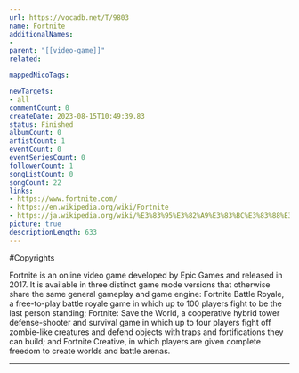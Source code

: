 ```yaml
---
url: https://vocadb.net/T/9803
name: Fortnite
additionalNames: 
- 
parent: "[[video-game]]"
related:

mappedNicoTags:

newTargets:
- all
commentCount: 0
createDate: 2023-08-15T10:49:39.83
status: Finished
albumCount: 0
artistCount: 1
eventCount: 0
eventSeriesCount: 0
followerCount: 1
songListCount: 0
songCount: 22
links: 
- https://www.fortnite.com/
- https://en.wikipedia.org/wiki/Fortnite
- https://ja.wikipedia.org/wiki/%E3%83%95%E3%82%A9%E3%83%BC%E3%83%88%E3%83%8A%E3%82%A4%E3%83%88_(%E3%82%B2%E3%83%BC%E3%83%A0)
picture: true
descriptionLength: 633
---
```


#Copyrights

Fortnite is an online video game developed by Epic Games and released in 2017. It is available in three distinct game mode versions that otherwise share the same general gameplay and game engine: Fortnite Battle Royale, a free-to-play battle royale game in which up to 100 players fight to be the last person standing; Fortnite: Save the World, a cooperative hybrid tower defense-shooter and survival game in which up to four players fight off zombie-like creatures and defend objects with traps and fortifications they can build; and Fortnite Creative, in which players are given complete freedom to create worlds and battle arenas.

---


